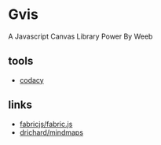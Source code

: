 # Gvis

A Javascript Canvas Library Power By Weeb

## tools

- [codacy](https://app.codacy.com/)

## links

- [fabricjs/fabric.js](https://github.com/fabricjs/fabric.js)
- [drichard/mindmaps](https://github.com/drichard/mindmaps)
